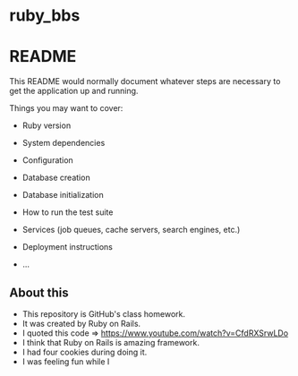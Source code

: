 
# ruby_bbs

# README

This README would normally document whatever steps are necessary to get the
application up and running.

Things you may want to cover:

* Ruby version

* System dependencies

* Configuration

* Database creation

* Database initialization

* How to run the test suite

* Services (job queues, cache servers, search engines, etc.)

* Deployment instructions

* ...

## About this
* This repository is GitHub's class homework.
* It was created by Ruby on Rails.
* I quoted this code => https://www.youtube.com/watch?v=CfdRXSrwLDo
* I think that Ruby on Rails is amazing framework.
* I had four cookies during doing it.
* I was feeling fun while I
